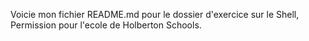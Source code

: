 Voicie mon fichier README.md pour le dossier d'exercice sur le Shell, Permission pour l'ecole de Holberton Schools.